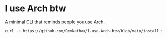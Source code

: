 #  I use Arch btw

A minimal CLI that reminds people you use Arch.

```bash
curl -s https://github.com/DevNathan/I-use-Arch-btw/blob/main/install.sh | bash
```

